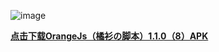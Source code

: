 
![image](https://gitee.com/Orange_shirt/OrangeJs/blob/master/OrangeJs_logo.png)

**[点击下载OrangeJs（橘衫の脚本）1.1.0（8）APK](http://t.cn/A62jK9v9)**
